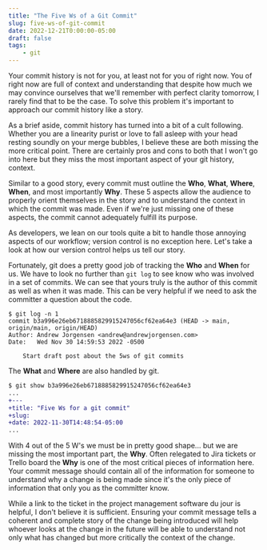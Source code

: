 ```yaml
---
title: "The Five Ws of a Git Commit"
slug: five-ws-of-git-commit
date: 2022-12-21T0:00:00-05:00
draft: false
tags:
    - git
---
```


Your commit history is not for you, at least not for you of right now. You of right now are full of context and understanding that despite how much we may convince ourselves that we'll remember with perfect clarity tomorrow, I rarely find that to be the case. To solve this problem it's important to approach our commit history like a story.

As a brief aside, commit history has turned into a bit of a cult following. Whether you are a linearity purist or love to fall asleep with your head resting soundly on your merge bubbles, I believe these are both missing the more critical point. There are certainly pros and cons to both that I won't go into here but they miss the most important aspect of your git history, context.

Similar to a good story, every commit must outline the **Who**, **What**, **Where**, **When**, and most importantly **Why**. These 5 aspects allow the audience to properly orient themselves in the story and to understand the context in which the commit was made. Even if we're just missing one of these aspects, the commit cannot adequately fulfill its purpose.

As developers, we lean on our tools quite a bit to handle those annoying aspects of our workflow; version control is no exception here. Let's take a look at how our version control helps us tell our story.

Fortunately, git does a pretty good job of tracking the **Who** and **When** for us. We have to look no further than `git log` to see know who was involved in a set of commits. We can see that yours truly is the author of this commit as well as when it was made. This can be very helpful if we need to ask the committer a question about the code.
```shell
$ git log -n 1
commit b3a996e26eb6718885829915247056cf62ea64e3 (HEAD -> main, origin/main, origin/HEAD)
Author: Andrew Jorgensen <andrew@andrewjorgensen.com>
Date:   Wed Nov 30 14:59:53 2022 -0500

    Start draft post about the 5ws of git commits
```

The **What** and **Where** are also handled by git. 
```diff
$ git show b3a996e26eb6718885829915247056cf62ea64e3
...
+---
+title: "Five Ws for a git commit"
+slug:
+date: 2022-11-30T14:48:54-05:00
...
```

With 4 out of the 5 W's we must be in pretty good shape... but we are missing the most important part, the **Why**. Often relegated to Jira tickets or Trello board the **Why** is one of the most critical pieces of information here. Your commit message should contain all of the information for someone to understand why a change is being made since it's the only piece of information that only you as the committer know. 

While a link to the ticket in the project management software du jour is helpful, I don't believe it is sufficient. Ensuring your commit message tells a coherent and complete story of the change being introduced will help whoever looks at the change in the future will be able to understand not only what has changed but more critically the context of the change.